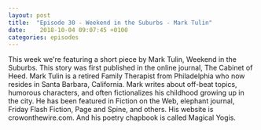 ```yaml
---
layout: post
title:  "Episode 30 - Weekend in the Suburbs - Mark Tulin"
date:    2018-10-04 09:07:45 +0100
categories: episodes
---
```

This week we're featuring a short piece by Mark Tulin, Weekend in the Suburbs. This story was first published in the online journal, The Cabinet of Heed. Mark Tulin is a retired Family Therapist from Philadelphia who now resides in Santa Barbara, California. Mark writes about off-beat topics, humorous characters, and often fictionalizes his childhood growing up in the city. He has been featured in Fiction on the Web, elephant journal, Friday Flash Fiction, Page and Spine, and others. His website is crowonthewire.com. And his poetry chapbook is called Magical Yogis.
